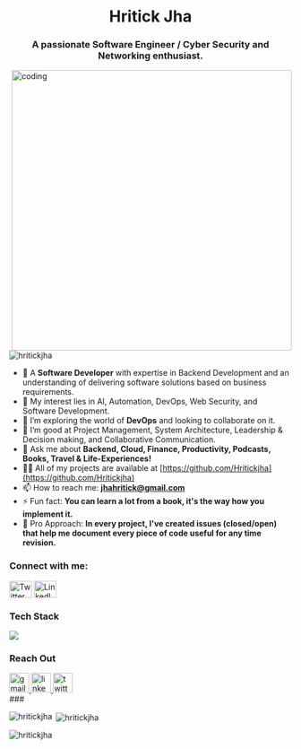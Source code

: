 <h1 align="center">Hritick Jha</h1>
<h3 align="center">A passionate Software Engineer / Cyber Security and Networking enthusiast.</h3>

<img align="right" alt="coding" width="500" src="https://media1.tenor.com/images/2nKSTDDekOgAAAAC/coding-kira.gif">

<p align="left"> <img src="https://komarev.com/ghpvc/?username=hritickjha&label=Profile%20views&color=0e75b6&style=flat" alt="hritickjha" /> </p>

- 🔭 A **Software Developer** with expertise in Backend Development and an understanding of delivering software solutions based on business requirements.
- 🌱 My interest lies in AI, Automation, DevOps, Web Security, and Software Development.
- 👯 I’m exploring the world of **DevOps** and looking to collaborate on it.
- 🤝 I’m good at Project Management, System Architecture, Leadership & Decision making, and Collaborative Communication.
- 💬 Ask me about **Backend, Cloud, Finance, Productivity, Podcasts, Books, Travel & Life-Experiences!**
- 👨‍💻 All of my projects are available at [https://github.com/Hritickjha](https://github.com/Hritickjha)
- 📫 How to reach me: **jhahritick@gmail.com**
- ⚡ Fun fact: **You can learn a lot from a book, it's the way how you implement it.**
- 🍄 Pro Approach: **In every project, I've created issues (closed/open) that help me document every piece of code useful for any time revision.**

<h3 align="left">Connect with me:</h3>
<p align="left">
<a href="https://twitter.com/jhahritick" target="blank"><img align="center" src="https://raw.githubusercontent.com/rahuldkjain/github-profile-readme-generator/master/src/images/icons/Social/twitter.svg" alt="Twitter" height="30" width="40" /></a>
<a href="https://www.linkedin.com/in/hritickjha/" target="blank"><img align="center" src="https://raw.githubusercontent.com/rahuldkjain/github-profile-readme-generator/master/src/images/icons/Social/linked-in-alt.svg" alt="LinkedIn" height="30" width="40" /></a>
</p>

### Tech Stack 
<a href="https://skillicons.dev" align="center">
    <img align="center" src="https://skillicons.dev/icons?i=typescript,c,cpp,py,java,html,css,bootstrap,tailwind,js,react,nextjs,nodejs,express,mysql,postgres,mongodb,git,github,firebase,appwrite,ps,figma,discord,vite,linux,docker,redux,solidity" />
</a>

### Reach Out
<div align="left">
  <a href="mailto:jhahritick@gmail.com" target="_blank">
  <img src="https://img.shields.io/static/v1?message=jhahritick@gmail.com&logo=gmail&label=&color=D14836&logoColor=white&labelColor=&style=for-the-badge" height="35" alt="gmail logo" />
</a>
<a href="https://www.linkedin.com/in/hritickjha/" target="_blank">
  <img src="https://img.shields.io/static/v1?message=LinkedIn&logo=linkedin&label=&color=0077B5&logoColor=white&labelColor=&style=for-the-badge" height="35" alt="linkedin logo" />
</a>
<a href="https://twitter.com/JhaHritick" target="_blank">
  <img src="https://img.shields.io/static/v1?message=Twitter&logo=twitter&label=&color=1DA1F2&logoColor=white&labelColor=&style=for-the-badge" height="35" alt="twitter logo" />
</a>
</div>
###
<br clear="both">
<p><img align="left" src="https://github-readme-stats.vercel.app/api/top-langs?username=hritickjha&show_icons=true&locale=en&layout=compact" alt="hritickjha" /></p>
<p>&nbsp;<img align="center" src="https://github-readme-stats.vercel.app/api?username=hritickjha&show_icons=true&locale=en" alt="hritickjha" /></p>
<p><img align="center" src="https://github-readme-streak-stats.herokuapp.com/?user=hritickjha&" alt="hritickjha" /></p>

